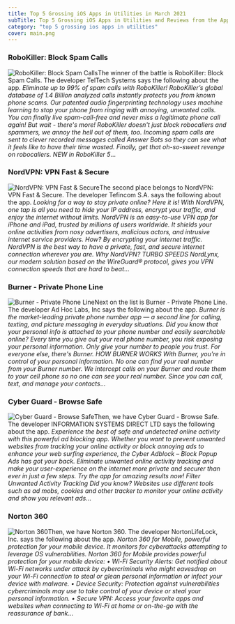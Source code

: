 ```yaml
---
title: Top 5 Grossing iOS Apps in Utilities in March 2021
subTitle: Top 5 Grossing iOS Apps in Utilities and Reviews from the AppStore in March 2021.
category: "top 5 grossing ios apps in utilities"
cover: main.png
---
```


### RoboKiller: Block Spam Calls

![RoboKiller: Block Spam Calls](https://is1-ssl.mzstatic.com/image/thumb/Purple114/v4/20/7e/91/207e9192-8190-26e8-f8d0-fb7934328b13/BlueAppIcon-0-0-1x_U007emarketing-0-0-0-7-0-0-sRGB-0-0-0-GLES2_U002c0-512MB-85-220-0-0.png/100x100bb.png)The winner of the battle is RoboKiller: Block Spam Calls. The developer TelTech Systems says the following about the app. _Eliminate up to 99% of spam calls with RoboKiller! RoboKiller’s global database of 1.4 Billion analyzed calls instantly protects you from known phone scams. Our patented audio fingerprinting technology uses machine learning to stop your phone from ringing with annoying, unwanted calls. You can finally live spam-call-free and never miss a legitimate phone call again!  But wait - there's more! RoboKiller doesn't just block robocallers and spammers, we annoy the hell out of them, too. Incoming spam calls are sent to clever recorded messages called Answer Bots so they can see what it feels like to have their time wasted. Finally, get that oh-so-sweet revenge on robocallers.  NEW in RoboKiller 5_...

### NordVPN: VPN Fast & Secure

![NordVPN: VPN Fast & Secure](https://is5-ssl.mzstatic.com/image/thumb/Purple114/v4/3e/c4/00/3ec400a0-112c-6171-58a8-e4b7edfecf3a/AppIcon-0-0-1x_U007emarketing-0-0-0-7-0-0-sRGB-0-0-0-GLES2_U002c0-512MB-85-220-0-0.png/100x100bb.png)The second place belongs to NordVPN: VPN Fast & Secure. The developer Tefincom S.A. says the following about the app. _Looking for a way to stay private online? Here it is! With NordVPN, one tap is all you need to hide your IP address, encrypt your traffic, and enjoy the internet without limits.   NordVPN is an easy-to-use VPN app for iPhone and iPad, trusted by millions of users worldwide. It shields your online activities from nosy advertisers, malicious actors, and intrusive internet service providers. How? By encrypting your internet traffic.  NordVPN is the best way to have a private, fast, and secure internet connection wherever you are.   Why NordVPN?  TURBO SPEEDS NordLynx, our modern solution based on the WireGuard® protocol, gives you VPN connection speeds that are hard to beat_...

### Burner - Private Phone Line

![Burner - Private Phone Line](https://is2-ssl.mzstatic.com/image/thumb/Purple124/v4/2a/d8/66/2ad86668-5ecb-907f-b8c8-6a039600645d/AppIcon-0-0-1x_U007emarketing-0-0-0-8-0-0-sRGB-0-0-0-GLES2_U002c0-512MB-85-220-0-0.png/100x100bb.png)Next on the list is Burner - Private Phone Line. The developer Ad Hoc Labs, Inc says the following about the app. _Burner is the market-leading private phone number app — a second line for calling, texting, and picture messaging in everyday situations. Did you know that your personal info is attached to your phone number and easily searchable online? Every time you give out your real phone number, you risk exposing your personal information. Only give your number to people you trust. For everyone else, there's Burner.  HOW BURNER WORKS With Burner, you're in control of your personal information. No one can find your real number from your Burner number. We intercept calls on your Burner and route them to your cell phone so no one can see your real number. Since you can call, text, and manage your contacts_...

### Cyber Guard - Browse Safe

![Cyber Guard - Browse Safe](https://is5-ssl.mzstatic.com/image/thumb/Purple124/v4/3c/4c/c5/3c4cc59b-dd74-27b0-6b20-a8d288dddf05/AppIcon-0-0-1x_U007emarketing-0-0-0-7-0-0-sRGB-0-0-0-GLES2_U002c0-512MB-85-220-0-0.png/100x100bb.png)Then, we have Cyber Guard - Browse Safe. The developer INFORMATION SYSTEMS DIRECT LTD says the following about the app. _Experience the best of safe and undetected online activity with this powerful ad blocking app. Whether you want to prevent unwanted websites from tracking your online activity or block annoying ads to enhance your web surfing experience, the Cyber Adblock – Block Popup Ads has got your back. Eliminate unwanted online activity tracking and make your user-experience on the internet more private and securer than ever in just a few steps. Try the app for amazing results now!  Filter Unwanted Activity Tracking  Did you know? Websites use different tools such as ad mobs, cookies and other tracker to monitor your online activity and show you relevant ads_...

### Norton 360

![Norton 360](https://is5-ssl.mzstatic.com/image/thumb/Purple124/v4/b5/f1/0e/b5f10e2a-c54a-4f7f-84c4-b979ddfa1464/AppIcon-0-0-1x_U007emarketing-0-0-0-7-0-0-sRGB-0-0-0-GLES2_U002c0-512MB-85-220-0-0.png/100x100bb.png)Then, we have Norton 360. The developer NortonLifeLock, Inc. says the following about the app. _Norton 360 for Mobile, powerful protection for your mobile device. It monitors for cyberattacks attempting to leverage OS vulnerabilities.   Norton 360 for Mobile provides powerful protection for your mobile device:  • Wi-Fi Security Alerts: Get notified about Wi-Fi networks under attack by cybercriminals who might eavesdrop on your Wi-Fi connection to steal or glean personal information or infect your device with malware.  • Device Security: Protection against vulnerabilities cybercriminals may use to take control of your device or steal your personal information.  • Secure VPN: Access your favorite apps and websites when connecting to Wi-Fi at home or on-the-go with the reassurance of bank_...


